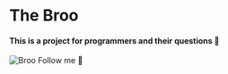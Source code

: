 # The Broo
#### This is a project for programmers and their questions 🤠
![Broo](https://user-images.githubusercontent.com/92510927/147412892-148346d1-f4c2-4009-a936-a847f81ef066.png)
Follow me 🥇
